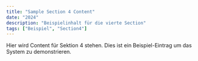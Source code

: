 ```yaml
---
title: "Sample Section 4 Content"
date: "2024"
description: "Beispielinhalt für die vierte Section"
tags: ["Beispiel", "Section4"]
---
```

Hier wird Content für Sektion 4 stehen. Dies ist ein Beispiel-Eintrag um das System zu demonstrieren.
